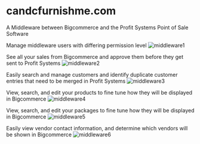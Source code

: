# candcfurnishme.com
A Middleware between Bigcommerce and the Profit Systems Point of Sale Software

Manage middleware users with differing permission level
![middleware1](https://github.com/Ctucker9233/candcfurnishme.com/assets/19523985/24512e83-3c60-4834-b82d-2dc34d1ab672)

See all your sales from Bigcommerce and approve them before they get sent to Profit Systems
![middleware2](https://github.com/Ctucker9233/candcfurnishme.com/assets/19523985/53fab580-4695-4d52-8d24-53f8e80dda72)

Easily search and manage customers and identify duplicate customer entries that need to be merged in Profit Systems
![middleware3](https://github.com/Ctucker9233/candcfurnishme.com/assets/19523985/5f639d65-6a02-4a70-93b0-53eb3bae2442)

View, search, and edit your products to fine tune how they will be displayed in Bigcommerce
![middleware4](https://github.com/Ctucker9233/candcfurnishme.com/assets/19523985/7ec24bb2-afce-4017-8d0d-6a52e7c91b8e)

View, search, and edit your packages to fine tune how they will be displayed in Bigcommerce
![middleware5](https://github.com/Ctucker9233/candcfurnishme.com/assets/19523985/ca2340eb-8dad-4802-9975-08b3a09e75c8)

Easily view vendor contact information, and determine which vendors will be shown in Bigcommerce
![middleware6](https://github.com/Ctucker9233/candcfurnishme.com/assets/19523985/ba65f412-bdfd-4b6a-9307-0513590aad1a)
